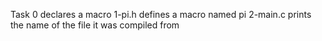 Task 0 declares a macro
1-pi.h defines a macro named pi
2-main.c prints the name of the file it was compiled from
